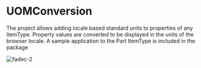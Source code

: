 # UOMConversion
The project allows adding locale based standard units to properties of any ItemType. Property values are converted to be displayed in the units of the browser locale. A sample application to the Part ItemType is included in the package

![fadec-2](https://user-images.githubusercontent.com/27519066/34440915-8c10af7a-ec86-11e7-842d-fec21643e40f.jpg)
